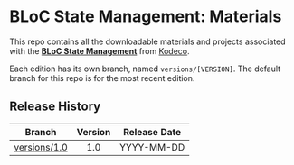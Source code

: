 # BLoC State Management: Materials


This repo contains all the downloadable materials and projects associated with the **[BLoC State Management](https://www.kodeco.com/library)** from [Kodeco](https://www.kodeco.com).

Each edition has its own branch, named `versions/[VERSION]`. The default branch for this repo is for the most recent edition.

## Release History

| Branch                                                                                  | Version | Release Date |
| --------------------------------------------------------------------------------------- |:-------:|:------------:|
| [versions/1.0](https://github.com/kodecocodes/video-bsm-materials/tree/versions/1.0) | 1.0     | YYYY-MM-DD   |

